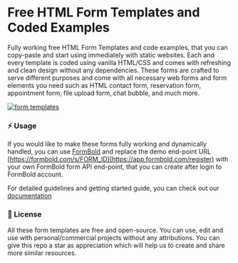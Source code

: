 # Free HTML Form Templates and Coded Examples
Fully working free HTML Form Templates and code examples, that you can copy-paste and start using immediately with static websites. Each and every template is coded using vanilla HTML/CSS and comes with refreshing and clean design without any dependencies. These forms are crafted to serve different purposes and come with all necessary web forms and form elements you need such as HTML contact form, reservation form, appointment form, file upload form, chat bubble, and much more.

[![form templates](https://cdn.formbold.com/form-templates.jpg)](https://formbold.com/templates)


### ⚡ Usage
If you would like to make these forms fully working and dynamically handled, you can use [FormBold](https://formbold.com/) and replace the demo end-point URL [https://formbold.com/s/FORM_ID](https://app.formbold.com/register) with your own FormBold form API end-point, that you can create after login to FormBold account.

For detailed guidelines and getting started guide, you can check out our [documentation](https://formbold.com/docs)


### 🎁 License
All these form templates are free and open-source. You can use, edit and use with personal/commercial projects without any attributions. You can give this repo a star as appreciation which will help us to create and share more similar resources.
